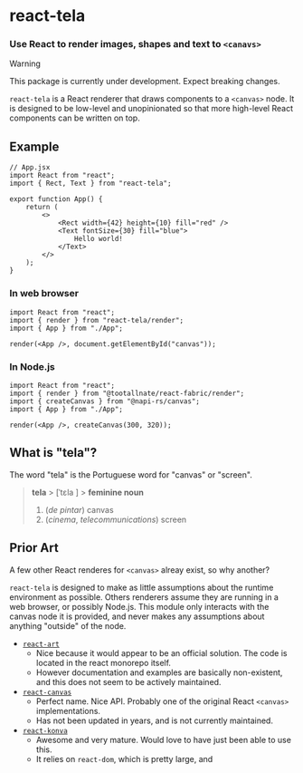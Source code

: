 # react-tela

### Use React to render images, shapes and text to `<canavs>`

> [!WARNING]
> This package is currently under development. Expect breaking changes.

`react-tela` is a React renderer that draws components to a `<canvas>` node.
It is designed to be low-level and unopinionated so that more high-level React
components can be written on top.

## Example

```tsx
// App.jsx
import React from "react";
import { Rect, Text } from "react-tela";

export function App() {
	return (
		<>
			<Rect width={42} height={10} fill="red" />
			<Text fontSize={30} fill="blue">
				Hello world!
			</Text>
		</>
	);
}
```

### In web browser

```tsx
import React from "react";
import { render } from "react-tela/render";
import { App } from "./App";

render(<App />, document.getElementById("canvas"));
```

### In Node.js

```tsx
import React from "react";
import { render } from "@tootallnate/react-fabric/render";
import { createCanvas } from "@napi-rs/canvas";
import { App } from "./App";

render(<App />, createCanvas(300, 320));
```

## What is "tela"?

The word "tela" is the Portuguese word for "canvas" or "screen".

> **tela** > [ˈtɛla ] > **feminine noun**
>
> 1. (_de pintar_) canvas
> 2. (_cinema_, _telecommunications_) screen

## Prior Art

A few other React renderes for `<canvas>` alreay exist, so why another?

`react-tela` is designed to make as little assumptions about the runtime environment as possible. Others renderers assume they are running in a web browser, or possibly Node.js. This module only interacts with the canvas node it is provided, and never makes any assumptions about anything "outside" of the node.

-   [`react-art`](https://www.npmjs.com/package/react-art)
    -   Nice because it would appear to be an official solution. The code is located in the react monorepo itself.
    -   However documentation and examples are basically non-existent, and this does not seem to be actively maintained.
-   [`react-canvas`](https://www.npmjs.com/package/react-canvas)
    -   Perfect name. Nice API. Probably one of the original React `<canvas>` implementations.
    -   Has not been updated in years, and is not currently maintained.
-   [`react-konva`](https://www.npmjs.com/package/react-konva)
    -   Awesome and very mature. Would love to have just been able to use this.
    -   It relies on `react-dom`, which is pretty large, and
